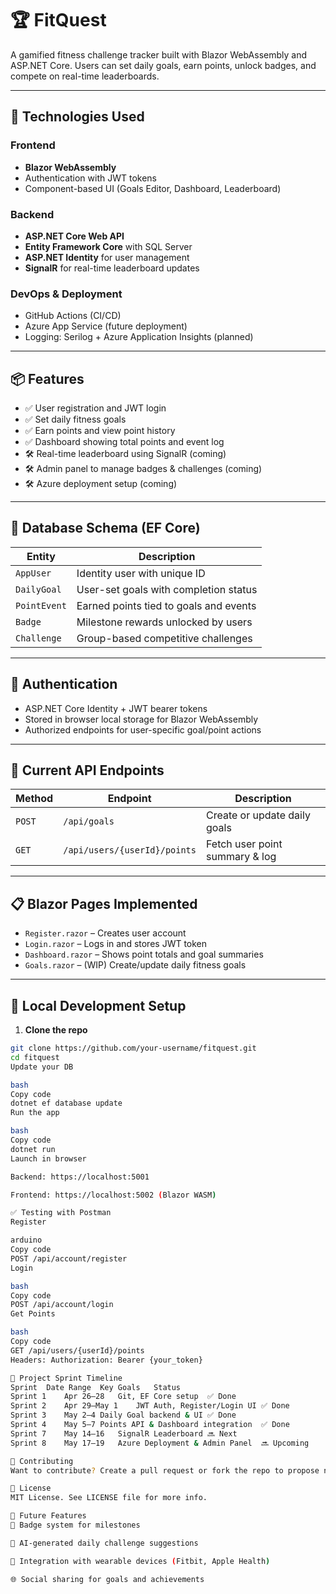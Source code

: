 # 🏆 FitQuest

A gamified fitness challenge tracker built with Blazor WebAssembly and ASP.NET Core. Users can set daily goals, earn points, unlock badges, and compete on real-time leaderboards.

---

## 🚀 Technologies Used

### Frontend
- **Blazor WebAssembly**
- Authentication with JWT tokens
- Component-based UI (Goals Editor, Dashboard, Leaderboard)

### Backend
- **ASP.NET Core Web API**
- **Entity Framework Core** with SQL Server
- **ASP.NET Identity** for user management
- **SignalR** for real-time leaderboard updates

### DevOps & Deployment
- GitHub Actions (CI/CD)
- Azure App Service (future deployment)
- Logging: Serilog + Azure Application Insights (planned)

---

## 📦 Features

- ✅ User registration and JWT login
- ✅ Set daily fitness goals
- ✅ Earn points and view point history
- ✅ Dashboard showing total points and event log
- 🛠️ Real-time leaderboard using SignalR (coming)
- 🛠️ Admin panel to manage badges & challenges (coming)
- 🛠️ Azure deployment setup (coming)

---

## 🧱 Database Schema (EF Core)

| Entity       | Description                                      |
|--------------|--------------------------------------------------|
| `AppUser`    | Identity user with unique ID                    |
| `DailyGoal`  | User-set goals with completion status           |
| `PointEvent` | Earned points tied to goals and events          |
| `Badge`      | Milestone rewards unlocked by users             |
| `Challenge`  | Group-based competitive challenges              |

---

## 🔐 Authentication

- ASP.NET Core Identity + JWT bearer tokens
- Stored in browser local storage for Blazor WebAssembly
- Authorized endpoints for user-specific goal/point actions

---

## 📡 Current API Endpoints

| Method | Endpoint                          | Description                       |
|--------|-----------------------------------|-----------------------------------|
| `POST` | `/api/goals`                      | Create or update daily goals      |
| `GET`  | `/api/users/{userId}/points`      | Fetch user point summary & log    |

---

## 📋 Blazor Pages Implemented

- `Register.razor` – Creates user account
- `Login.razor` – Logs in and stores JWT token
- `Dashboard.razor` – Shows point totals and goal summaries
- `Goals.razor` – (WIP) Create/update daily fitness goals

---

## 🧪 Local Development Setup

1. **Clone the repo**

```bash
git clone https://github.com/your-username/fitquest.git
cd fitquest
Update your DB

bash
Copy code
dotnet ef database update
Run the app

bash
Copy code
dotnet run
Launch in browser

Backend: https://localhost:5001

Frontend: https://localhost:5002 (Blazor WASM)

✅ Testing with Postman
Register

arduino
Copy code
POST /api/account/register
Login

bash
Copy code
POST /api/account/login
Get Points

bash
Copy code
GET /api/users/{userId}/points
Headers: Authorization: Bearer {your_token}

📅 Project Sprint Timeline
Sprint	Date Range	Key Goals	Status
Sprint 1	Apr 26–28	Git, EF Core setup	✅ Done
Sprint 2	Apr 29–May 1	JWT Auth, Register/Login UI	✅ Done
Sprint 3	May 2–4	Daily Goal backend & UI	✅ Done
Sprint 4	May 5–7	Points API & Dashboard integration	✅ Done
Sprint 7	May 14–16	SignalR Leaderboard	🔜 Next
Sprint 8	May 17–19	Azure Deployment & Admin Panel	🔜 Upcoming

👏 Contributing
Want to contribute? Create a pull request or fork the repo to propose new features, bug fixes, or styling improvements.

📜 License
MIT License. See LICENSE file for more info.

🌟 Future Features
🥇 Badge system for milestones

🧠 AI-generated daily challenge suggestions

📱 Integration with wearable devices (Fitbit, Apple Health)

🌐 Social sharing for goals and achievements
